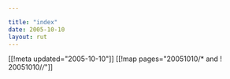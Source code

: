 ```yaml
---

title: "index"
date: 2005-10-10
layout: rut
---
```


[[!meta updated="2005-10-10"]]
[[!map pages="20051010/* and ! 20051010/*/*"]]
